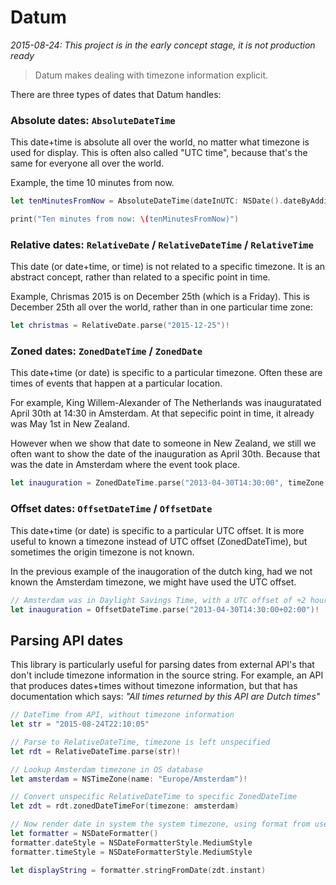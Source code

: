 Datum
=====

_2015-08-24: This project is in the early concept stage, it is not production ready_

> Datum makes dealing with timezone information explicit.

There are three types of dates that Datum handles:

### Absolute dates: `AbsoluteDateTime`
This date+time is absolute all over the world, no matter what timezone is used for display.
This is often also called "UTC time", because that's the same for everyone all over the world.

Example, the time 10 minutes from now.

```swift
let tenMinutesFromNow = AbsoluteDateTime(dateInUTC: NSDate().dateByAddingTimeInterval(NSTimeInterval(10 * 60)))

print("Ten minutes from now: \(tenMinutesFromNow)")
```


### Relative dates: `RelativeDate` / `RelativeDateTime` / `RelativeTime`

This date (or date+time, or time) is not related to a specific timezone.
It is an abstract concept, rather than related to a specific point in time.

Example, Chrismas 2015 is on December 25th (which is a Friday).
This is December 25th all over the world, rather than in one particular time zone:

```swift
let christmas = RelativeDate.parse("2015-12-25")!
```


### Zoned dates: `ZonedDateTime` / `ZonedDate`

This date+time (or date) is specific to a particular timezone.
Often these are times of events that happen at a particular location.

For example, King Willem-Alexander of The Netherlands was inauguratated April 30th at 14:30 in Amsterdam.
At that sepecific point in time, it already was May 1st in New Zealand.

However when we show that date to someone in New Zealand, we still we often want to show the date of the inauguration as April 30th.
Because that was the date in Amsterdam where the event took place.

```swift
let inauguration = ZonedDateTime.parse("2013-04-30T14:30:00", timeZone: "Europe/Amsterdam")!
```


### Offset dates: `OffsetDateTime` / `OffsetDate`

This date+time (or date) is specific to a particular UTC offset.
It is more useful to known a timezone instead of UTC offset (ZonedDateTime), but sometimes the origin timezone is not known.

In the previous example of the inaugoration of the dutch king, had we not known the Amsterdam timezone, we might have used the UTC offset.

```swift
// Amsterdam was in Daylight Savings Time, with a UTC offset of +2 hours on April 30, 2013
let inauguration = OffsetDateTime.parse("2013-04-30T14:30:00+02:00")!
```


## Parsing API dates

This library is particularly useful for parsing dates from external API's that don't include timezone information in the source string.
For example, an API that produces dates+times without timezone information, but that has documentation which says: _"All times returned by this API are Dutch times"_

```swift
// DateTime from API, without timezone information
let str = "2015-08-24T22:10:05"

// Parse to RelativeDateTime, timezone is left unspecified
let rdt = RelativeDateTime.parse(str)!

// Lookup Amsterdam timezone in OS database
let amsterdam = NSTimeZone(name: "Europe/Amsterdam")!

// Convert unspecific RelativeDateTime to specific ZonedDateTime
let zdt = rdt.zonedDateTimeFor(timezone: amsterdam)

// Now render date in system the system timezone, using format from user preferences
let formatter = NSDateFormatter()
formatter.dateStyle = NSDateFormatterStyle.MediumStyle
formatter.timeStyle = NSDateFormatterStyle.MediumStyle

let displayString = formatter.stringFromDate(zdt.instant)
```

